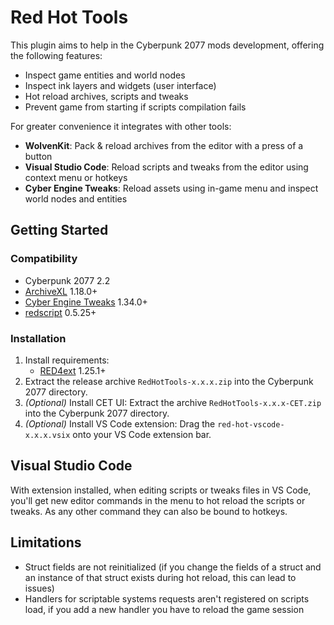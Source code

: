 # Red Hot Tools

This plugin aims to help in the Cyberpunk 2077 mods development, offering the following features:

- Inspect game entities and world nodes
- Inspect ink layers and widgets (user interface)
- Hot reload archives, scripts and tweaks
- Prevent game from starting if scripts compilation fails

For greater convenience it integrates with other tools:

- **WolvenKit**: Pack & reload archives from the editor with a press of a button
- **Visual Studio Code**: Reload scripts and tweaks from the editor using context menu or hotkeys
- **Cyber Engine Tweaks**: Reload assets using in-game menu and inspect world nodes and entities

## Getting Started

### Compatibility

- Cyberpunk 2077 2.2
- [ArchiveXL](https://github.com/psiberx/cp2077-archive-xl) 1.18.0+
- [Cyber Engine Tweaks](https://github.com/yamashi/CyberEngineTweaks) 1.34.0+
- [redscript](https://github.com/jac3km4/redscript) 0.5.25+

### Installation

1. Install requirements:
   - [RED4ext](https://docs.red4ext.com/getting-started/installing-red4ext) 1.25.1+
2. Extract the release archive `RedHotTools-x.x.x.zip` into the Cyberpunk 2077 directory.
3. _(Optional)_ Install CET UI: Extract the archive `RedHotTools-x.x.x-CET.zip` into the Cyberpunk 2077 directory.
4. _(Optional)_ Install VS Code extension: Drag the `red-hot-vscode-x.x.x.vsix` onto your VS Code extension bar.

## Visual Studio Code

With extension installed, when editing scripts or tweaks files in VS Code, 
you'll get new editor commands in the menu to hot reload the scripts or tweaks.
As any other command they can also be bound to hotkeys.

## Limitations

- Struct fields are not reinitialized (if you change the fields of a struct and an instance of that struct exists during hot reload, this can lead to issues)
- Handlers for scriptable systems requests aren't registered on scripts load, if you add a new handler you have to reload the game session 
